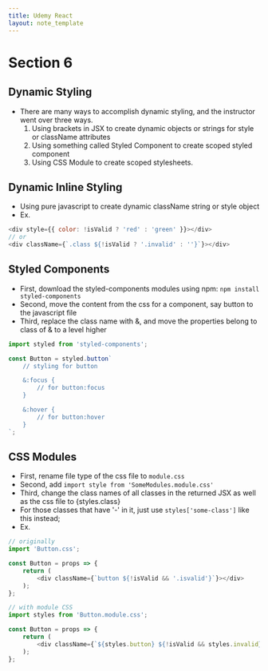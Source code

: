 ```yaml
---
title: Udemy React
layout: note_template
---
```


# Section 6

## Dynamic Styling
- There are many ways to accomplish dynamic styling, and the instructor went over three ways.
    1. Using brackets in JSX to create dynamic objects or strings for style or className attributes
    2. Using something called Styled Component to create scoped styled component
    3. Using CSS Module to create scoped stylesheets.

## Dynamic Inline Styling
- Using pure javascript to create dynamic className string or style object
- Ex.
```js
<div style={{ color: !isValid ? 'red' : 'green' }}></div>
// or
<div className={`.class ${!isValid ? '.invalid' : ''}`}></div>
```

## Styled Components
- First, download the styled-components modules using npm: `npm install styled-components`
- Second, move the content from the css for a component, say button to the javascript file
- Third, replace the class name with &, and move the properties belong to class of & to a level higher
```js
import styled from 'styled-components';

const Button = styled.button`
    // styling for button

    &:focus {
        // for button:focus
    }

    &:hover {
        // for button:hover
    }
`;
```

## CSS Modules
- First, rename file type of the css file to `module.css`
- Second, add `import style from 'SomeModules.module.css'`
- Third, change the class names of all classes in the returned JSX as well as the css file to {styles.class}
- For those classes that have '-' in it, just use `styles['some-class']` like this instead;
- Ex.
```js
// originally
import 'Button.css';

const Button = props => {
    return (
        <div className={`button ${!isValid && '.isvalid'}`}></div>
    );
};

// with module CSS
import styles from 'Button.module.css';

const Button = props => {
    return (
        <div className={`${styles.button} ${!isValid && styles.invalid}`}></div>
    );
};
```